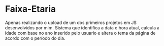# Faixa-Etaria

Apenas realizando o upload de um dos primeiros projetos em JS desenvolvidos por mim.
Sistema que identifica a data e hora atual, calcula a idade com base no ano inserido pelo usuario e 
altera o tema da página de acordo com o período do dia.
